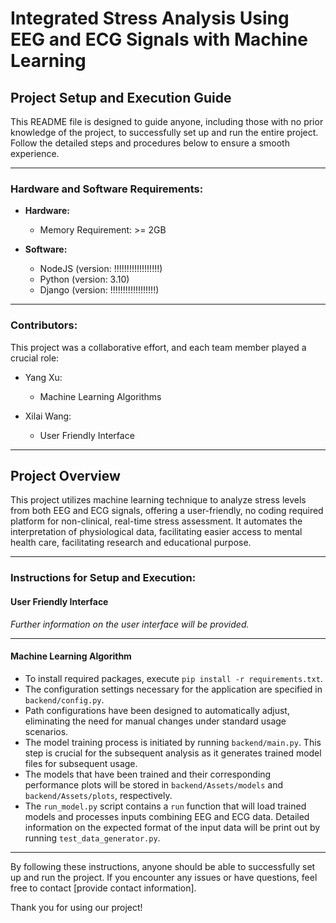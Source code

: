 # Integrated Stress Analysis Using EEG and ECG Signals with Machine Learning

## Project Setup and Execution Guide

This README file is designed to guide anyone, including those with no prior knowledge of the project, to successfully set up and run the entire project. Follow the detailed steps and procedures below to ensure a smooth experience.

---

### Hardware and Software Requirements:
- **Hardware:**
  - Memory Requirement: >= 2GB

- **Software:**
  - NodeJS  (version: !!!!!!!!!!!!!!!!!!)
  - Python  (version: 3.10)
  - Django  (version: !!!!!!!!!!!!!!!!!!)

---

### Contributors:

This project was a collaborative effort, and each team member played a crucial role:

- Yang Xu:
  - Machine Learning Algorithms

- Xilai Wang:
  - User Friendly Interface

---

## Project Overview

This project utilizes machine learning technique to analyze stress levels from both EEG and ECG signals, offering a user-friendly, no coding required platform for non-clinical, real-time stress assessment. It automates the interpretation of physiological data, facilitating easier access to mental health care, facilitating research and educational purpose.

---


### Instructions for Setup and Execution:

#### User Friendly Interface

*Further information on the user interface will be provided.*

---

#### Machine Learning Algorithm

- To install required packages, execute `pip install -r requirements.txt`.
- The configuration settings necessary for the application are specified in `backend/config.py`.
- Path configurations have been designed to automatically adjust, eliminating the need for manual changes under standard usage scenarios.
- The model training process is initiated by running `backend/main.py`. This step is crucial for the subsequent analysis as it generates trained model files for subsequent usage.
- The models that have been trained and their corresponding performance plots will be stored in `backend/Assets/models` and `backend/Assets/plots`, respectively.
- The `run_model.py` script contains a `run` function that will load trained models and processes inputs combining EEG and ECG data. Detailed information on the expected format of the input data will be print out by running `test_data_generator.py`.

---

By following these instructions, anyone should be able to successfully set up and run the project. If you encounter any issues or have questions, feel free to contact [provide contact information].

Thank you for using our project!
